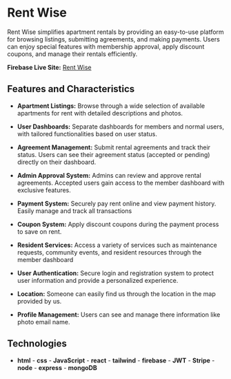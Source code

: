 # Rent Wise

Rent Wise simplifies apartment rentals by providing an easy-to-use platform for browsing listings, submitting agreements, and making payments. Users can enjoy special features with membership approval, apply discount coupons, and manage their rentals efficiently.


**Firebase Live Site:** [Rent Wise](https://building-management-73b1d.web.app)



## Features and  Characteristics

- **Apartment Listings:** Browse through a wide selection of available apartments for rent with detailed descriptions and photos.

- **User Dashboards:** Separate dashboards for members and normal users, with tailored functionalities based on user status.

- **Agreement Management:** Submit rental agreements and track their status. Users can see their agreement status (accepted or pending) directly on their dashboard.

- **Admin Approval System:** Admins can review and approve rental agreements. Accepted users gain access to the member dashboard with exclusive features.

- **Payment System:** Securely pay rent online and view payment history. Easily manage and track all transactions

- **Coupon System:** Apply discount coupons during the payment process to save on rent.

- **Resident Services:** Access a variety of services such as maintenance requests, community events, and resident resources through the member dashboard

- **User Authentication:** Secure login and registration system to protect user information and provide a personalized experience.

- **Location:** Someone can easily find us through the location in the map provided by us.

- **Profile Management:** Users can see and manage there information like photo email name.


## Technologies

- **html** - **css** - **JavaScript** - **react** - **tailwind** - **firebase** - **JWT** - **Stripe** - **node** - **express** - **mongoDB**
